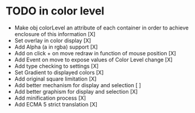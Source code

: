 # TODO in color level

- Make obj colorLevel an attribute of each container in order to achieve enclosure of this information [X]
- Set overlay in color display [X]
- Add Alpha (a in rgba) support [X]
- Add on click + on move redraw in function of mouse position [X]
- Add Event on move to expose values of Color Level change [X]
- Add type checking to settings [X]
- Set Gradient to displayed colors [X]
- Add original square limitation [X]
- Add better mechanism for display and selection [ ]
- Add better graphism for display and selection [X]
- Add minification process [X]
- Add ECMA 5 strict translation [X]